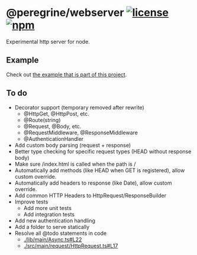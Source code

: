 # @peregrine/webserver [![license](https://badgen.net/github/license/Marc-JB/webserver?scale=1.1&color=cyan)](./LICENSE) [![npm](https://badgen.net/badge/icon/npm?icon=npm&color=cyan&scale=1.1&label)](https://www.npmjs.com/package/@peregrine/webserver)
Experimental http server for node.

## Example
Check out [the example that is part of this project](./example/main/Application.ts).

## To do
- Decorator support (temporary removed after rewrite)
  * @HttpGet, @HttpPost, etc.
  * @Route(string)
  * @Request, @Body, etc.
  * @RequestMiddleware, @ResponseMiddleware
  * @AuthenticationHandler
- Add custom body parsing (request + response)
- Better type checking for specific request types (HEAD without response body)
- Make sure /index.html is called when the path is /
- Automatically add methods (like HEAD when GET is registered), allow custom override.
- Automatically add headers to response (like Date), allow custom override.
- Add common HTTP Headers to HttpRequest/ResponseBuilder
- Improve tests
  * Add more unit tests
  * Add integration tests
- Add new authentication handling
- Add a folder to serve statically
- Resolve all @todo statements in code
  * [./lib/main/Async.ts#L22](./lib/main/Async.ts#L22)
  * [./src/main/request/HttpRequest.ts#L17](./src/main/request/HttpRequest.ts#L17)
